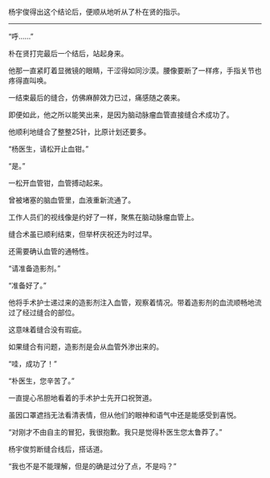 杨宇俊得出这个结论后，便顺从地听从了朴在贤的指示。

* * *

“呼……”

朴在贤打完最后一个结后，站起身来。

他那一直紧盯着显微镜的眼睛，干涩得如同沙漠。腰像要断了一样疼，手指关节也疼得直叫唤。

一结束最后的缝合，仿佛麻醉效力已过，痛感随之袭来。

即便如此，他之所以能笑出来，是因为脑动脉瘤血管直接缝合术成功了。

他顺利地缝合了整整25针，比原计划还要多。

“杨医生，请松开止血钳。”

“是。”

一松开血管钳，血管搏动起来。

曾被堵塞的脑血管里，血液重新流通了。

工作人员们的视线像是约好了一样，聚焦在脑动脉瘤血管上。

缝合术虽已顺利结束，但举杯庆祝还为时过早。

还需要确认血管的通畅性。

“请准备造影剂。”

“准备好了。”

他将手术护士递过来的造影剂注入血管，观察着情况。带着造影剂的血流顺畅地流过了经过缝合的部位。

这意味着缝合没有瑕疵。

如果缝合有问题，造影剂是会从血管外渗出来的。

“哇，成功了！”

“朴医生，您辛苦了。”

一直提心吊胆地看着的手术护士先开口祝贺道。

虽因口罩遮挡无法看清表情，但从他们的眼神和语气中还是能感受到喜悦。

“对刚才不由自主的冒犯，我很抱歉。我只是觉得朴医生您太鲁莽了。”

杨宇俊剪断缝合线后，搭话道。

“我也不是不能理解，但是的确是过分了点，不是吗？”